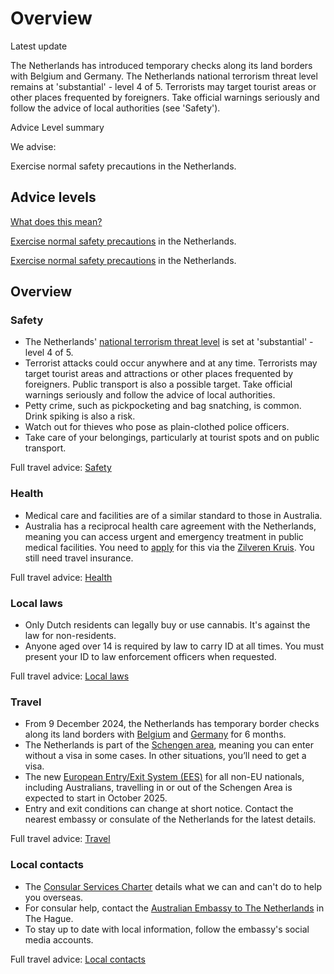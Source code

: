 # Overview

Latest update

The Netherlands has introduced temporary checks along its land borders with Belgium and Germany. The Netherlands national terrorism threat level remains at 'substantial' - level 4 of 5. Terrorists may target tourist areas or other places frequented by foreigners. Take official warnings seriously and follow the advice of local authorities (see 'Safety').

Advice Level summary

We advise:

Exercise normal safety precautions in the Netherlands.

## Advice levels

[What does this mean?](/before-you-go/travel-advice-explained/)

[Exercise normal safety precautions](https://www.smartraveller.gov.au/consular-services/travel-advice-explained#level1) in the Netherlands.

[Exercise normal safety precautions](https://www.smartraveller.gov.au/consular-services/travel-advice-explained#level1) in the Netherlands.

## Overview

### Safety

* The Netherlands' [national terrorism threat level](https://english.nctv.nl/) is set at 'substantial' - level 4 of 5.
* Terrorist attacks could occur anywhere and at any time. Terrorists may target tourist areas and attractions or other places frequented by foreigners. Public transport is also a possible target. Take official warnings seriously and follow the advice of local authorities.
* Petty crime, such as pickpocketing and bag snatching, is common. Drink spiking is also a risk.
* Watch out for thieves who pose as plain-clothed police officers.
* Take care of your belongings, particularly at tourist spots and on public transport.

Full travel advice: [Safety](#safety)

### Health

* Medical care and facilities are of a similar standard to those in Australia.
* Australia has a reciprocal health care agreement with the Netherlands, meaning you can access urgent and emergency treatment in public medical facilities. You need to [apply](https://www.servicesaustralia.gov.au/reciprocal-health-care-agreement-visiting-netherlands?context=22481) for this via the [Zilveren Kruis](https://www.servicesaustralia.gov.au/reciprocal-health-care-agreement-visiting-netherlands?context=22481). You still need travel insurance.

Full travel advice: [Health](#health)

### Local laws

* Only Dutch residents can legally buy or use cannabis. It's against the law for non-residents.
* Anyone aged over 14 is required by law to carry ID at all times. You must present your ID to law enforcement officers when requested.

Full travel advice: [Local laws](#local-laws)

### Travel

* From 9 December 2024, the Netherlands has temporary border checks along its land borders with [Belgium](/destinations/europe/belgium "Belgium") and [Germany](/destinations/europe/germany "Germany") for 6 months.
* The Netherlands is part of the [Schengen area](/before-you-go/the-basics/schengen "Visas and entry requirements in Europe and the Schengen Area"), meaning you can enter without a visa in some cases. In other situations, you’ll need to get a visa.
* The new [European Entry/Exit System (EES)](https://travel-europe.europa.eu/ees_en) for all non-EU nationals, including Australians, travelling in or out of the Schengen Area is expected to start in October 2025.
* Entry and exit conditions can change at short notice. Contact the nearest embassy or consulate of the Netherlands for the latest details.

Full travel advice: [Travel](#travel)

### Local contacts

* The [Consular Services Charter](/node/740 "Consular cases by destination") details what we can and can't do to help you overseas.
* For consular help, contact the [Australian Embassy to The Netherlands](https://netherlands.embassy.gov.au/thag/home.html) in The Hague.
* To stay up to date with local information, follow the embassy's social media accounts.

Full travel advice: [Local contacts](#local-contacts)